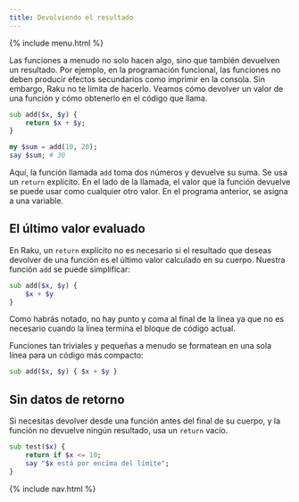 ```yaml
---
title: Devolviendo el resultado
---
```


{% include menu.html %}

Las funciones a menudo no solo hacen algo, sino que también devuelven un resultado. Por ejemplo, en la programación funcional, las funciones no deben producir efectos secundarios como imprimir en la consola. Sin embargo, Raku no te limita de hacerlo. Veamos cómo devolver un valor de una función y cómo obtenerlo en el código que llama.

```raku
sub add($x, $y) {
    return $x + $y;
}

my $sum = add(10, 20);
say $sum; # 30
```

Aquí, la función llamada `add` toma dos números y devuelve su suma. Se usa un `return` explícito. En el lado de la llamada, el valor que la función devuelve se puede usar como cualquier otro valor. En el programa anterior, se asigna a una variable.

## El último valor evaluado

En Raku, un `return` explícito no es necesario si el resultado que deseas devolver de una función es el último valor calculado en su cuerpo. Nuestra función `add` se puede simplificar:

```raku
sub add($x, $y) {
    $x + $y
}
```

Como habrás notado, no hay punto y coma al final de la línea ya que no es necesario cuando la línea termina el bloque de código actual.

Funciones tan triviales y pequeñas a menudo se formatean en una sola línea para un código más compacto:

```raku
sub add($x, $y) { $x + $y }
```

## Sin datos de retorno

Si necesitas devolver desde una función antes del final de su cuerpo, y la función no devuelve ningún resultado, usa un `return` vacío.

```raku
sub test($x) {
    return if $x <= 10;
    say "$x está por encima del límite";
}
```

{% include nav.html %}